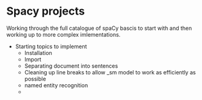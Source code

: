 # Spacy projects

Working through the full catalogue of spaCy bascis to start with and then working up to more complex imlementations.

- Starting topics to implement
  - Installation
  - Import
  - Separating document into sentences
  - Cleaning up line breaks to allow _sm model to work as efficiently as possible
  - named entity recognition
  - 